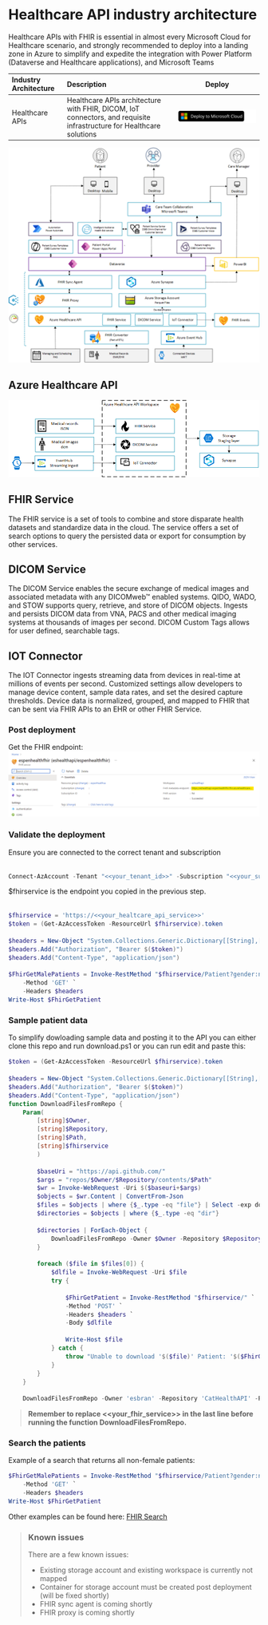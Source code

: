 # Healthcare API industry architecture
Healthcare APIs with FHIR is essential in almost every Microsoft Cloud for Healthcare scenario, and strongly recommended to deploy into a landing zone in Azure to simplify and expedite the integration with Power Platform (Dataverse and Healthcare applications), and Microsoft Teams

| Industry Architecture | Description | Deploy |
|:----------------------|:------------|--------|
| Healthcare APIs | Healthcare APIs architecture with FHIR, DICOM, IoT connectors, and requisite infrastructure for Healthcare solutions |[![Deploy To Microsoft Cloud](../../../docs/deploytomicrosoftcloud.svg)](https://portal.azure.com/#blade/Microsoft_Azure_CreateUIDef/CustomDeploymentBlade/uri/https%3A%2F%2Fraw.githubusercontent.com%2FMicrosoft%2Findustry%2Fmain%2Fhealthcare%2Fsolutions%2FhealthcareApis%2FhealthcareArm.json/uiFormDefinitionUri/https%3A%2F%2Fraw.githubusercontent.com%2FMicrosoft%2Findustry%2Fmain%2Fhealthcare%2Fsolutions%2FhealthcareApis%2Fhealthcare-portal.json)

![Healthcare Industry Reference Architecture](./images/mc4h-reference-architecture.png)

## Azure Healthcare API

![Healthcare API architecture ](./images/healthcareapi.png "Healthcare API")

## FHIR Service

The FHIR service is a set of tools to combine and store disparate health datasets and standardize data in the cloud. The service offers a set of search options to query the persisted data or export for consumption by other services.

## DICOM Service

The DICOM Service enables the secure exchange of medical images and associated metadata with any DICOMweb™ enabled systems.
QIDO, WADO, and STOW supports query, retrieve, and store of DICOM objects.
Ingests and persists DICOM data from VNA, PACS and other medical imaging systems at thousands of images per second.
DICOM Custom Tags allows for user defined, searchable tags.​

## IOT Connector

The IOT Connector ingests streaming data from devices in real-time at millions of events per second.
Customized settings allow developers to manage device content, sample data rates, and set the desired capture thresholds.
Device data is normalized, grouped, and mapped to FHIR that can be sent via FHIR APIs to an EHR or other FHIR Service.

### Post deployment

Get the FHIR endpoint:
![FHIR screenshot of the endpoint](./images/fhir_url_screenshot.png "FHIR Endpoint")

### Validate the deployment

Ensure you are connected to the correct tenant and subscription

```powershell

Connect-AzAccount -Tenant "<<your_tenant_id>>" -Subscription "<<your_subscription_id>>"
```

$fhirservice is the endpoint you copied in the previous step.

```powershell

$fhirservice = 'https://<<your_healtcare_api_service>>'
$token = (Get-AzAccessToken -ResourceUrl $fhirservice).token

$headers = New-Object "System.Collections.Generic.Dictionary[[String],[String]]"
$headers.Add("Authorization", "Bearer $($token)")
$headers.Add("Content-Type", "application/json")

$FhirGetMalePatients = Invoke-RestMethod "$fhirservice/Patient?gender:not=female" `
    -Method 'GET' `
    -Headers $headers 
Write-Host $FhirGetPatient
```

### Sample patient data

To simplify dowloading sample data and posting it to the API you can either clone this repo and run download.ps1 or you can run edit and paste this:

```powershell
$token = (Get-AzAccessToken -ResourceUrl $fhirservice).token

$headers = New-Object "System.Collections.Generic.Dictionary[[String],[String]]"
$headers.Add("Authorization", "Bearer $($token)")
$headers.Add("Content-Type", "application/json")
function DownloadFilesFromRepo {
    Param(
        [string]$Owner,
        [string]$Repository,
        [string]$Path,
        [string]$fhirservice
        )
    
        $baseUri = "https://api.github.com/"
        $args = "repos/$Owner/$Repository/contents/$Path"
        $wr = Invoke-WebRequest -Uri $($baseuri+$args)
        $objects = $wr.Content | ConvertFrom-Json
        $files = $objects | where {$_.type -eq "file"} | Select -exp download_url
        $directories = $objects | where {$_.type -eq "dir"}
        
        $directories | ForEach-Object { 
            DownloadFilesFromRepo -Owner $Owner -Repository $Repository -Path $_.path -DestinationPath $($DestinationPath+$_.name)
        }

        foreach ($file in $files[0]) {
            $dlfile = Invoke-WebRequest -Uri $file
            try {

                $FhirGetPatient = Invoke-RestMethod "$fhirservice/" `
                -Method 'POST' `
                -Headers $headers `
                -Body $dlfile  

                Write-Host $file
            } catch {
                throw "Unable to download '$($file)' Patient: '$($FhirGetPatient)'"
            }
        }
    }

    DownloadFilesFromRepo -Owner 'esbran' -Repository 'CatHealthAPI' -Path 'sampledata/fhir/' -fhirservice 'https://{<<your_fhir_service>>}.azurehealthcareapis.com'
```

>**Remember to replace <<your_fhir_service>> in the last line before running the function DownloadFilesFromRepo.**

### Search the patients

Example of a search that returns all non-female patients:

```powershell
$FhirGetMalePatients = Invoke-RestMethod "$fhirservice/Patient?gender:not=female" `
    -Method 'GET' `
    -Headers $headers 
Write-Host $FhirGetPatient
```

Other examples can be found here: [FHIR Search](solutions/healthcareApis/sampledata/fhirget.ps1)

> ### Known issues
>
> There are a few known issues:
>
> - Existing storage account and existing workspace is currently not mapped
> - Container for storage account must be created post deployment (will be fixed shortly)
> - FHIR sync agent is coming shortly
> - FHIR proxy is coming shortly
>
